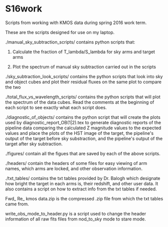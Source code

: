 # S16work
Scripts from working with KMOS data during spring 2016 work term.

These are the scripts designed for use on my laptop.


./manual\_sky\_subtraction\_scripts/ contains python scripts that:

 1) Calculate the fraction of T\_lambda/S\_lambda for sky arms and target arms 

 2) Plot the spectrum of manual sky subtraction carried out in the scripts


./sky\_subtraction\_look\_scripts/ contains the python scripts that look into sky and object cubes and plot their residual fluxes on the same plot to compare the two


./total\_flux\_vs\_wavelength\_scripts/ contains the python scripts that will plot the spectrum of the data cubes. Read the comments at the beginning of each script to see exactly what each script does.

./diagnostic\_of\_objects/ contains the python script that will create the plots used by diagnostic\_report\_OB(1|2).tex to generate diagnostic reports of the pipeline data comparing the calculated Z magnitude values to the expected values and place the plots of the HST image of the target, the pipeline's output of the target before sky substraction, and the pipeline's output of the target after sky subtraction.


./figures/ contain all the figues that are saved by each of the above scripts.


./headers/ contain the headers of some files for easy viewing of arm names, which arms are locked, and other observation information.


./txt\_tables/ contains the txt tables provided by Dr. Balogh which designate how bright the target in each arms is, their redshift, and other user data. It also contains a script on how to extract info from the txt tables if needed.


Fwd_ Re_ kmos data.zip is the compressed .zip file from which the txt tables came from.


write\_obs\_mode\_to\_header.py is a script used to change the header information of all raw fits files from nod\_to\_sky mode to stare mode.
